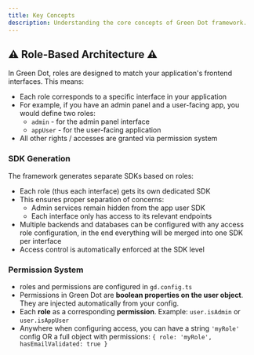 ```yaml
---
title: Key Concepts
description: Understanding the core concepts of Green Dot framework.
---
```


## ⚠️ Role-Based Architecture ⚠️

In Green Dot, roles are designed to match your application's frontend interfaces. This means:

- Each role corresponds to a specific interface in your application
- For example, if you have an admin panel and a user-facing app, you would define two roles:
  - `admin` - for the admin panel interface
  - `appUser` - for the user-facing application
- All other rights / accesses are granted via permission system

### SDK Generation

The framework generates separate SDKs based on roles:

- Each role (thus each interface) gets its own dedicated SDK
- This ensures proper separation of concerns:
  - Admin services remain hidden from the app user SDK
  - Each interface only has access to its relevant endpoints
- Multiple backends and databases can be configured with any access role configuration, in the end everything will be merged into one SDK per interface
- Access control is automatically enforced at the SDK level

### Permission System


* roles and permissions are configured in `gd.config.ts`
* Permissions in Green Dot are **boolean properties on the user object**. They are injected automatically from your config.
* Each **role** as a corresponding **permission**. Example: `user.isAdmin` or `user.isAppUser`
* Anywhere when configuring access, you can have a string `'myRole'` config OR a full object with permissions: `{ role: 'myRole', hasEmailValidated: true }`